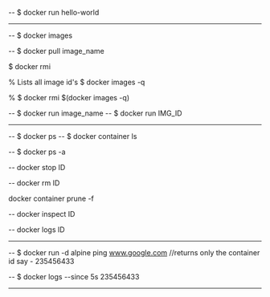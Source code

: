 

<!-- HelloWorld  -->
-- $ docker run hello-world


------------------------------------------------------------------------- 

<!-- Print all images on machine -->
-- $ docker images

<!-- Pulling images from docker hub  -->
-- $ docker pull image_name

<!-- remove one image with id  -->
$ docker rmi <ID>

%  Lists  all image id's
$ docker images -q 

% <!-- remove all images  -->
$ docker rmi $(docker images -q)

<!-- run a container from image -->
-- $ docker run image_name
-- $ docker run IMG_ID

-------------------------------------------------------------------------

<!-- Print all running containers  -->
-- $ docker ps
-- $ docker container ls

<!-- Print all existing(running/non running) containers  -->
-- $ docker ps -a

<!-- stop a container with id=ID -->
-- docker stop ID

<!-- remove a container  -->
-- docker rm ID

<!-- delete all stopped cntainers -->
docker container prune -f

<!-- inspect container -->
-- docker inspect ID

<!-- logs -->
-- docker logs ID

-------------------------------------------------------------------------

<!-- Running container in background using -d flag  (detach mode) -->
-- $ docker run -d alpine ping www.google.com     //returns only the container id say - 235456433

<!-- logs since 5 sec of a detached container with id = 235456433 -->
-- $ docker logs --since 5s 235456433


-------------------------------------------------------------------





